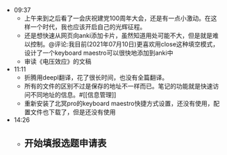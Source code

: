 - 09:37
    - 上午来到之后看了一会庆祝建党100周年大会，还是有一点小激动。在这样一个时代，我也应该开启自己的光辉征程。
    - 还是想快速从网页向anki添加卡片，虽然知道用处可能不大，但是就是难以控制。@评论:我目前(2021年07月10日)更喜欢用close这种填空模式，设计了一个keyboard maestro可以很快地添加到anki中
    - 审读《电压效应》的文稿
- 11:11 
    - 折腾用deepl翻译，花了很长时间，也没有全篇翻译。 
    - 所有的文件的区别不过是保存的地址不一样而已。笔记的功能就是快速访问不同地址的信息。#[[信息管理]]
    - 重新安装了北冥pro的keyboard maestro快捷方式设置，还没有使用，配置文件也下载了，但是还没有使用
- 14:26
    - 开始填报选题申请表
        - 
